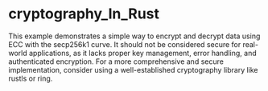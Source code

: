 # cryptography_In_Rust
This example demonstrates a simple way to encrypt and decrypt data using ECC with the secp256k1 curve. It should not be considered secure for real-world applications, as it lacks proper key management, error handling, and authenticated encryption. For a more comprehensive and secure implementation, consider using a well-established cryptography library like rustls or ring.